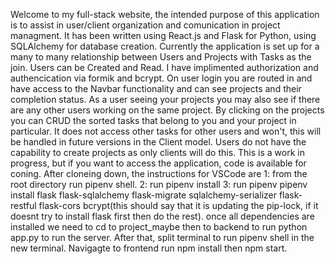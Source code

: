 Welcome to my full-stack website, the intended purpose of this application is to assist in user/client organization and comunication in project managment. It has been written using React.js and Flask for Python, using SQLAlchemy for database creation. Currently the application is set up for a many to many relationship between Users and Projects with Tasks as the join. Users can be Created and Read. I have implimented authorization and authencication via formik and bcrypt. On user login you are routed in and have access to the Navbar functionality and can see projects and their completion status. As a user seeing your projects you may also see if there are any other users working on the same project. By clicking on the projects you can CRUD the sorted tasks that belong to you and your project in particular. It does not access other tasks for other users and won't, this will be handled in future versions in the Client model. Users do not have the capability to create projects as only clients will do this. This is a work in progress, but if you want to access the application, code is available for coning. After cloneing down, the instructions for VSCode are 1: from the root directory run pipenv shell. 2: run pipenv install 3: run pipenv pipenv install flask flask-sqlalchemy flask-migrate sqlalchemy-serializer flask-restful flask-cors bcrypt(this should say that it is updating the pip-lock, if it doesnt try to install flask first then do the rest). once all dependencies are installed we need to cd to project_maybe then to backend to run python app.py to run the server. After that, split terminal to run pipenv shell in the new terminal. Navigagte to frontend run npm install then npm start.